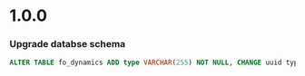 # 1.0.0 
### Upgrade databse schema
```sql
ALTER TABLE fo_dynamics ADD type VARCHAR(255) NOT NULL, CHANGE uuid typeId VARCHAR(255) NOT NULL;
```